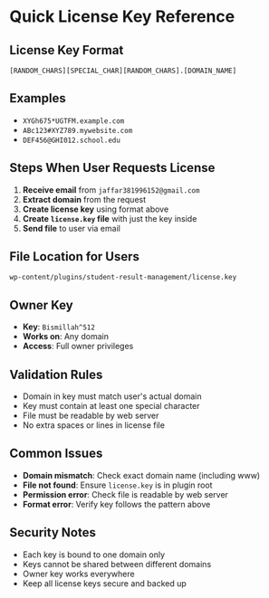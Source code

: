 # Quick License Key Reference

## License Key Format
```
[RANDOM_CHARS][SPECIAL_CHAR][RANDOM_CHARS].[DOMAIN_NAME]
```

## Examples
- `XYGh675*UGTFM.example.com`
- `ABc123#XYZ789.mywebsite.com`
- `DEF456@GHI012.school.edu`

## Steps When User Requests License

1. **Receive email** from `jaffar381996152@gmail.com`
2. **Extract domain** from the request
3. **Create license key** using format above
4. **Create `license.key` file** with just the key inside
5. **Send file** to user via email

## File Location for Users
```
wp-content/plugins/student-result-management/license.key
```

## Owner Key
- **Key**: `Bismillah^512`
- **Works on**: Any domain
- **Access**: Full owner privileges

## Validation Rules
- Domain in key must match user's actual domain
- Key must contain at least one special character
- File must be readable by web server
- No extra spaces or lines in license file

## Common Issues
- **Domain mismatch**: Check exact domain name (including www)
- **File not found**: Ensure `license.key` is in plugin root
- **Permission error**: Check file is readable by web server
- **Format error**: Verify key follows the pattern above

## Security Notes
- Each key is bound to one domain only
- Keys cannot be shared between different domains
- Owner key works everywhere
- Keep all license keys secure and backed up
